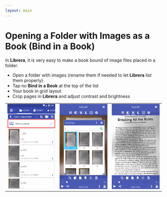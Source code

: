 ```yaml
---
layout: main
---
```


# Opening a Folder with Images as a Book (Bind in a Book)
In **Librera**, it is very easy to make a book bound of image files placed in a folder.

* Open a folder with images (rename them if needed to let **Librera** list them properly)
* Tap no **Bind in a Book** at the top of the list
* Your book in grid layout
* Crop pages in **Librera** and adjust contrast and brightness

||||
|-|-|-|
|![](1.png)|![](2.png)|![](3.png)|

